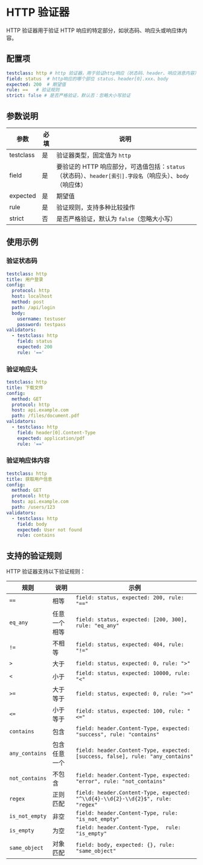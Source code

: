 # HTTP 验证器

HTTP 验证器用于验证 HTTP 响应的特定部分，如状态码、响应头或响应体内容。

## 配置项

```yaml
testclass: http # http 验证器，用于验证http响应（状态码、header、响应消息内容）
field: status  # http响应的哪个部位 status、header[0].xxx、body
expected: 200  # 期望值
rule: ==   # 验证规则
strict: false # 是否严格验证，默认否：忽略大小写验证
```

## 参数说明

| 参数        | 必填 | 说明                                                                   |
|-----------|----|----------------------------------------------------------------------|
| testclass | 是  | 验证器类型，固定值为 `http`                                                    |
| field     | 是  | 要验证的 HTTP 响应部分，可选值包括：`status`（状态码）、`header[索引].字段名`（响应头）、`body`（响应体） |
| expected  | 是  | 期望值                                                                  |
| rule      | 是  | 验证规则，支持多种比较操作                                                        |
| strict    | 否  | 是否严格验证，默认为 `false`（忽略大小写）                                            |

## 使用示例

### 验证状态码

```yaml
testclass: http
title: 用户登录
config:
  protocol: http
  host: localhost
  method: post
  path: /api/login
  body:
    username: testuser
    password: testpass
validators:
  - testclass: http
    field: status
    expected: 200
    rule: '=='
```

### 验证响应头

```yaml
testclass: http
title: 下载文件
config:
  method: GET
  protocol: http
  host: api.example.com
  path: /files/document.pdf
validators:
  - testclass: http
    field: header[0].Content-Type
    expected: application/pdf
    rule: '=='
```

### 验证响应体内容

```yaml
testclass: http
title: 获取用户信息
config:
  method: GET
  protocol: http
  host: api.example.com
  path: /users/123
validators:
  - testclass: http
    field: body
    expected: User not found
    rule: contains
```

## 支持的验证规则

HTTP 验证器支持以下验证规则：

| 规则             | 说明     | 示例                                                                              |
|----------------|--------|---------------------------------------------------------------------------------|
| `==`           | 相等     | `field: status, expected: 200, rule: "=="`                                      |
| `eq_any`       | 任意一个相等 | `field: status, expected: [200, 300], rule: "eq_any"`                           |
| `!=`           | 不相等    | `field: status, expected: 404, rule: "!="`                                      |
| `>`            | 大于     | `field: status, expected: 0, rule: ">"`                                         |
| `<`            | 小于     | `field: status, expected: 10000, rule: "<"`                                     |
| `>=`           | 大于等于   | `field: status, expected: 0, rule: ">="`                                        |
| `<=`           | 小于等于   | `field: status, expected: 100, rule: "<="`                                      |
| `contains`     | 包含     | `field: header.Content-Type, expected: "success", rule: "contains"`             |
| `any_contains` | 包含任意一个 | `field: header.Content-Type, expected: [success, false], rule: "any_contains"`  |
| `not_contains` | 不包含    | `field: header.Content-Type, expected: "error", rule: "not_contains"`           |
| `regex`        | 正则匹配   | `field: header.Content-Type, expected: "^\\d{4}-\\d{2}-\\d{2}$", rule: "regex"` |
| `is_not_empty` | 非空     | `field: header.Content-Type, rule: "is_not_empty"`                              |
| `is_empty`     | 为空     | `field: header.Content-Type,  rule: "is_empty"`                                 |
| `same_object`  | 对象匹配   | `field: body, expected: {}, rule: "same_object"`                                |